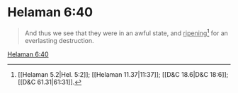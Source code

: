 # Helaman 6:40

> And thus we see that they were in an awful state, and <u>ripening</u>[^a] for an everlasting destruction.

[Helaman 6:40](https://www.churchofjesuschrist.org/study/scriptures/bofm/hel/6?lang=eng&id=p40#p40)


[^a]: [[Helaman 5.2|Hel. 5:2]]; [[Helaman 11.37|11:37]]; [[D&C 18.6|D&C 18:6]]; [[D&C 61.31|61:31]].  
